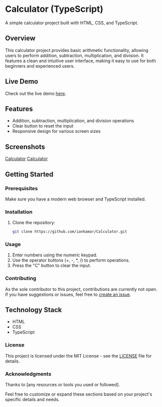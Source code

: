 # Calculator (TypeScript)

A simple calculator project built with HTML, CSS, and TypeScript.

## Overview

This calculator project provides basic arithmetic functionality, allowing users to perform addition, subtraction, multiplication, and division. It features a clean and intuitive user interface, making it easy to use for both beginners and experienced users.

## Live Demo

Check out the live demo [here](https://your-live-demo-link.com).

## Features

- Addition, subtraction, multiplication, and division operations
- Clear button to reset the input
- Responsive design for various screen sizes

## Screenshots

[Calculator](<img width="871" alt="Light Calculator" src="https://github.com/iankamar/Calculator/assets/95672055/808d4f60-fd5d-43ff-b2ec-7f638aa4f35a">)
[Calculator](<img width="766" alt="Dark Calculator" src="https://github.com/iankamar/Calculator/assets/95672055/06a20861-2e06-4ebb-82b5-c0eead215c65">)

## Getting Started

### Prerequisites

Make sure you have a modern web browser and TypeScript installed.

### Installation

1. Clone the repository:

   ```bash
   git clone https://github.com/iankamar/Calculator.git

### Usage

1. Enter numbers using the numeric keypad.
2. Use the operator buttons (+, -, *, /) to perform operations.
3. Press the "C" button to clear the input.

### Contributing

As the sole contributor to this project, contributions are currently not open. If you have suggestions or issues, feel free to [create an issue](https://github.com/iankamar/Calculator/issues).


## Technology Stack

- HTML
- CSS
- TypeScript

### License

This project is licensed under the MIT License - see the [LICENSE](LICENSE) file for details.

### Acknowledgments

Thanks to [any resources or tools you used or followed].

Feel free to customize or expand these sections based on your project's specific details and needs.
